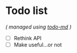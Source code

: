 # Todo list

_\( managed using [todo-md](https://github.com/Hypercubed/todo-md) \)_

- [ ] Rethink API
- [ ] Make useful...or not
